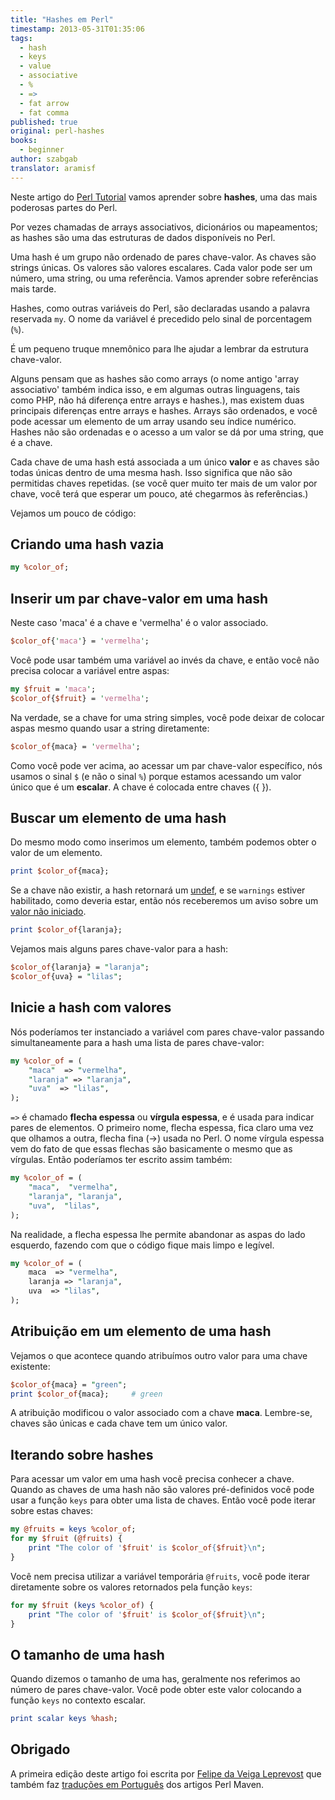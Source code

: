 ```yaml
---
title: "Hashes em Perl"
timestamp: 2013-05-31T01:35:06
tags:
  - hash
  - keys
  - value
  - associative
  - %
  - =>
  - fat arrow
  - fat comma
published: true
original: perl-hashes
books:
  - beginner
author: szabgab
translator: aramisf
---
```



Neste artigo do  [Perl Tutorial](/perl-tutorial) vamos aprender
sobre <b>hashes</b>, uma das mais poderosas partes do Perl.

Por vezes chamadas de arrays associativos, dicionários ou mapeamentos; as
hashes são uma das estruturas de dados disponíveis no Perl.


Uma hash é um grupo não ordenado de pares chave-valor. As chaves são strings
únicas. Os valores são valores escalares. Cada valor pode ser um número, uma
string, ou uma referência. Vamos aprender sobre referências mais tarde.

Hashes, como outras variáveis do Perl, são declaradas usando a palavra
reservada `my`. O nome da variável é precedido pelo sinal de
porcentagem (`%`).

É um pequeno truque mnemônico para lhe ajudar a lembrar da estrutura
chave-valor.

Alguns pensam que as hashes são como arrays (o nome antigo 'array associativo'
também indica isso, e em algumas outras linguagens, tais como PHP, não há
diferença entre arrays e hashes.), mas existem duas principais diferenças
entre arrays e hashes. Arrays são ordenados, e você pode acessar um elemento
de um array usando seu índice numérico. Hashes não são ordenadas e o acesso a
um valor se dá por uma string, que é a chave.

Cada chave de uma hash está associada a um único <b>valor</b> e as chaves são
todas únicas dentro de uma mesma hash. Isso significa que não são permitidas
chaves repetidas. (se você quer muito ter mais de um valor por chave, você
terá que esperar um pouco, até chegarmos às referências.)

Vejamos um pouco de código:

## Criando uma hash vazia

```perl
my %color_of;
```

## Inserir um par chave-valor em uma hash

Neste caso 'maca' é a chave e 'vermelha' é o valor associado.

```perl
$color_of{'maca'} = 'vermelha';
```

Você pode usar também uma variável ao invés da chave, e então você não precisa
colocar a variável entre aspas:

```perl
my $fruit = 'maca';
$color_of{$fruit} = 'vermelha';
```

Na verdade, se a chave for uma string simples, você pode deixar de colocar
aspas mesmo quando usar a string diretamente:

```perl
$color_of{maca} = 'vermelha';
```

Como você pode ver acima, ao acessar um par chave-valor específico, nós usamos
o sinal `$` (e não o sinal `%`) porque estamos acessando um
valor único que é um <b>escalar</b>. A chave é colocada entre chaves ({ }).

## Buscar um elemento de uma hash

Do mesmo modo como inserimos um elemento, também podemos obter o valor de um
elemento.

```perl
print $color_of{maca};
```

Se a chave não existir, a hash retornará um <a
href="/undef-e-definido-em-perl">undef</a>, e se `warnings` estiver
habilitado, como deveria estar, então nós receberemos um aviso sobre um <a
href="/uso-de-valor-nao-inicializado">valor não iniciado</a>.

```perl
print $color_of{laranja};
```

Vejamos mais alguns pares chave-valor para a hash:

```perl
$color_of{laranja} = "laranja";
$color_of{uva} = "lilas";
```

## Inicie a hash com valores

Nós poderíamos ter instanciado a variável com pares chave-valor passando
simultaneamente para a hash uma lista de pares chave-valor:

```perl
my %color_of = (
    "maca"  => "vermelha",
    "laranja" => "laranja",
    "uva"  => "lilas",
);
```

`=>` é chamado <b>flecha espessa</b> ou <b>vírgula espessa</b>, e é
usada para indicar pares de elementos. O primeiro nome, flecha espessa, fica
claro uma vez que olhamos a outra, flecha fina (->) usada no Perl. O nome
vírgula espessa vem do fato de que essas flechas são basicamente o mesmo que
as vírgulas. Então poderíamos ter escrito assim também:

```perl
my %color_of = (
    "maca",  "vermelha",
    "laranja", "laranja",
    "uva",  "lilas",
);
```

Na realidade, a flecha espessa lhe permite abandonar as aspas do lado
esquerdo, fazendo com que o código fique mais limpo e legível.

```perl
my %color_of = (
    maca  => "vermelha",
    laranja => "laranja",
    uva  => "lilas",
);
```

## Atribuição em um elemento de uma hash

Vejamos o que acontece quando atribuímos outro valor para uma chave existente:

```perl
$color_of{maca} = "green";
print $color_of{maca};     # green
```

A atribuição modificou o valor associado com a chave <b>maca</b>. Lembre-se,
chaves são únicas e cada chave tem um único valor.

## Iterando sobre hashes

Para acessar um valor em uma hash você precisa conhecer a chave.
Quando as chaves de uma hash não são valores pré-definidos você pode usar a
função `keys` para obter uma lista de chaves. Então você pode iterar
sobre estas chaves:

```perl
my @fruits = keys %color_of;
for my $fruit (@fruits) {
    print "The color of '$fruit' is $color_of{$fruit}\n";
}
```

Você nem precisa utilizar a variável temporária `@fruits`, você pode
iterar diretamente sobre os valores retornados pela função `keys`:

```perl
for my $fruit (keys %color_of) {
    print "The color of '$fruit' is $color_of{$fruit}\n";
}
```


## O tamanho de uma hash

Quando dizemos o tamanho de uma has, geralmente nos referimos ao número de
pares chave-valor. Você pode obter este valor colocando a função `keys`
no contexto escalar.

```perl
print scalar keys %hash;
```

## Obrigado

A primeira edição deste artigo foi escrita por <a
href="http://www.leprevost.com.br/">Felipe da Veiga Leprevost</a> que também
faz [traduções em Português](https://br.perlmaven.com/) dos artigos
Perl Maven.

